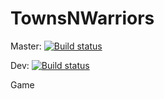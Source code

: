 # TownsNWarriors

Master: [![Build status](https://build.appcenter.ms/v0.1/apps/36d955f0-f88c-4429-972f-4e807f7d4fac/branches/master/badge)](https://appcenter.ms)

Dev: [![Build status](https://build.appcenter.ms/v0.1/apps/36d955f0-f88c-4429-972f-4e807f7d4fac/branches/dev/badge)](https://appcenter.ms)

Game